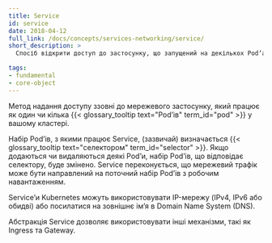 ```yaml
---
title: Service
id: service
date: 2018-04-12
full_link: /docs/concepts/services-networking/service/
short_description: >
  Спосіб відкрити доступ до застосунку, що запущений на декількох Podʼах у вигляді мережевої служби.

tags:
- fundamental
- core-object
---
```


Метод надання доступу ззовні до мережевого застосунку, який працює як один чи кілька {{< glossary_tooltip text="Podʼів" term_id="pod" >}} у вашому кластері.

<!--more-->

Набір Podʼів, з якими працює Service, (зазвичай) визначається {{< glossary_tooltip text="селектором" term_id="selector" >}}. Якщо додаються чи видаляються деякі Podʼи, набір Podʼів, що відповідає селектору, буде змінено. Service переконується, що мережевий трафік може бути направлений на поточний набір Podʼів з робочим навантаженням.

Serviceʼи Kubernetes можуть використовувати IP-мережу (IPv4, IPv6 або обидві) або посилатися на зовнішнє імʼя в Domain Name System (DNS).

Абстракція Service дозволяє використовувати інші механізми, такі як Ingress та Gateway.

